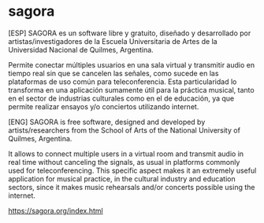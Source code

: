 # sagora

[ESP]
SAGORA es un software libre y gratuito, diseñado y desarrollado por artistas/investigadores de la Escuela Universitaria de Artes de la Universidad Nacional de Quilmes, Argentina.

Permite conectar múltiples usuarios en una sala virtual y transmitir audio en tiempo real sin que se cancelen las señales, como sucede en las plataformas de uso común para teleconferencia.  Esta particularidad lo transforma en una aplicación sumamente útil para la práctica musical, tanto en el sector de industrias culturales como en el de educación, ya que permite realizar ensayos y/o conciertos utilizando internet.

[ENG]
SAGORA is free software, designed and developed by artists/researchers from the School of Arts of the National University 
of Quilmes, Argentina.


It allows to connect multiple users in a virtual room and transmit audio in real time without canceling the signals, as usual in platforms commonly used for teleconferencing. This specific aspect makes it an extremely useful application for musical 
practice, in the cultural industry and education sectors, since it makes music rehearsals and/or concerts possible using the internet.


https://sagora.org/index.html
